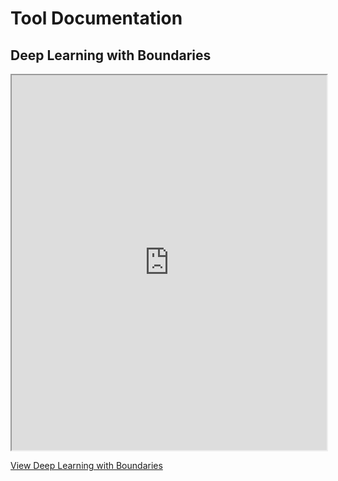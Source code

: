 # Tool Documentation

## Deep Learning with Boundaries

<iframe src="https://github.com/ralouta/ArcGIS_Code_Repo/blob/main/src/docs/DeepLearningwithBoundaries.html" width="100%" height="600px"></iframe>

[View Deep Learning with Boundaries](https://github.com/ralouta/ArcGIS_Code_Repo/blob/main/src/docs/DeepLearningwithBoundaries.html)
